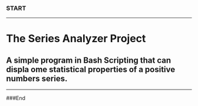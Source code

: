 ### START
-----------------

The Series Analyzer Project
=============

A simple program in Bash Scripting that can displa ome statistical properties of a positive numbers series.
-------------









-----------------------
###End
